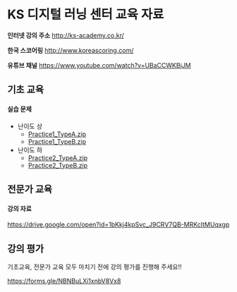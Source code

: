 # KS 디지털 러닝 센터 교육 자료

**인터넷 강의 주소**  http://ks-academy.co.kr/

**한국 스코어링** http://www.koreascoring.com/

**유튜브 채널** https://www.youtube.com/watch?v=UBaCCWKBjJM

## 기초 교육

#### 실습 문제
- 난이도 상
  - [Practice1_TypeA.zip](https://github.com/RPAKorea/RPA/blob/master/Practice1_TypeA.zip)
  - [Practice1_TypeB.zip](https://github.com/RPAKorea/RPA/blob/master/Practice1_TypeB.zip)
- 난이도 하
  - [Practice2_TypeA.zip](https://github.com/RPAKorea/RPA/blob/master/Practice2_TypeA.zip)
  - [Practice2_TypeB.zip](https://github.com/RPAKorea/RPA/blob/master/Practice2_TypeB.zip)

## 전문가 교육

#### 강의 자료
https://drive.google.com/open?id=1bKkj4kpSvc_J9CRV7QB-MRKcItMUqxgp

## 강의 평가

기초교육, 전문가 교육 모두 마치기 전에 강의 평가를 진행해 주세요!!

https://forms.gle/NBNBuLXi1xnbV8Vx8
